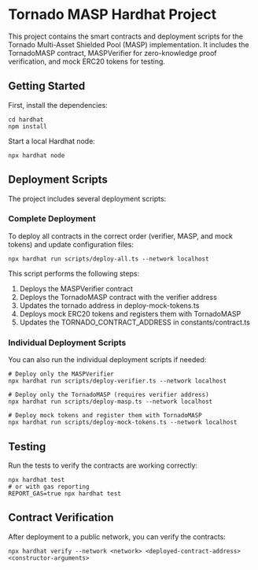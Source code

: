 # Tornado MASP Hardhat Project

This project contains the smart contracts and deployment scripts for the Tornado Multi-Asset Shielded Pool (MASP) implementation. It includes the TornadoMASP contract, MASPVerifier for zero-knowledge proof verification, and mock ERC20 tokens for testing.

## Getting Started

First, install the dependencies:

```shell
cd hardhat
npm install
```

Start a local Hardhat node:
```shell
npx hardhat node
```

## Deployment Scripts

The project includes several deployment scripts:

### Complete Deployment

To deploy all contracts in the correct order (verifier, MASP, and mock tokens) and update configuration files:

```shell
npx hardhat run scripts/deploy-all.ts --network localhost
```

This script performs the following steps:
1. Deploys the MASPVerifier contract
2. Deploys the TornadoMASP contract with the verifier address
3. Updates the tornado address in deploy-mock-tokens.ts
4. Deploys mock ERC20 tokens and registers them with TornadoMASP
5. Updates the TORNADO_CONTRACT_ADDRESS in constants/contract.ts

### Individual Deployment Scripts

You can also run the individual deployment scripts if needed:

```shell
# Deploy only the MASPVerifier
npx hardhat run scripts/deploy-verifier.ts --network localhost

# Deploy only the TornadoMASP (requires verifier address)
npx hardhat run scripts/deploy-masp.ts --network localhost

# Deploy mock tokens and register them with TornadoMASP
npx hardhat run scripts/deploy-mock-tokens.ts --network localhost
```

## Testing

Run the tests to verify the contracts are working correctly:

```shell
npx hardhat test
# or with gas reporting
REPORT_GAS=true npx hardhat test
```

## Contract Verification

After deployment to a public network, you can verify the contracts:

```shell
npx hardhat verify --network <network> <deployed-contract-address> <constructor-arguments>
```
